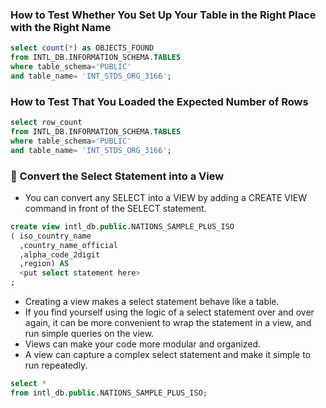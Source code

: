 ### How to Test Whether You Set Up Your Table in the Right Place with the Right Name
``` sql
select count(*) as OBJECTS_FOUND
from INTL_DB.INFORMATION_SCHEMA.TABLES 
where table_schema='PUBLIC'
and table_name= 'INT_STDS_ORG_3166';
```
###  How to Test That You Loaded the Expected Number of Rows
``` sql
select row_count
from INTL_DB.INFORMATION_SCHEMA.TABLES 
where table_schema='PUBLIC'
and table_name= 'INT_STDS_ORG_3166';
```

### 🥋 Convert the Select Statement into a View
 - You can convert any SELECT into a VIEW by adding a CREATE VIEW command in front of the SELECT statement. 
``` sql
create view intl_db.public.NATIONS_SAMPLE_PLUS_ISO 
( iso_country_name
  ,country_name_official
  ,alpha_code_2digit
  ,region) AS
  <put select statement here>
;
```
- Creating a view makes a select statement behave like a table.
- If you find yourself using the logic of a select statement over and over again, it can be more convenient to wrap the statement in a view, and run simple queries on the view. 
- Views can make your code more modular and organized.
- A view can capture a complex select statement and make it simple to run repeatedly.
``` sql
select *
from intl_db.public.NATIONS_SAMPLE_PLUS_ISO;
```


``` sql

```
